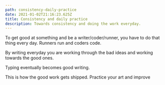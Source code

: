 ```yaml
---
path: consistency-daily-practice
date: 2021-01-02T21:16:23.625Z
title: Consistency and daily practice
description: Towards consistency and doing the work everyday.
---
```

To get good at something and be a writer/coder/runner, you have to do that thing every day. Runners run and coders code.


By writing everyday you are working through the bad ideas and working towards the good ones. 

Typing eventually becomes good writing.


This is how the good work gets shipped. Practice your art and improve